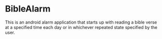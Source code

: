 # BibleAlarm

This is an android alarm application that starts up with reading a bible verse at a specified time each day or in whichever repeated state specified by the user.
